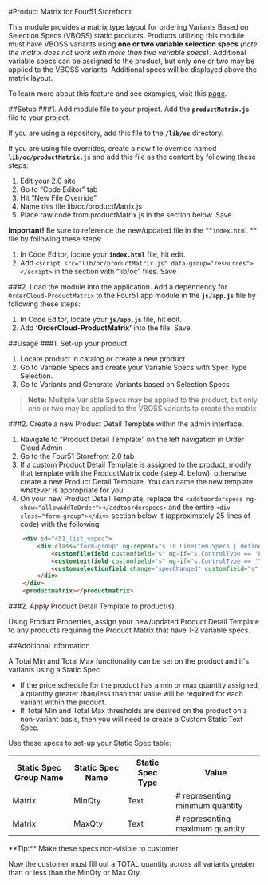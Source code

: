 #Product Matrix for Four51 Storefront  

This module provides a matrix type layout for ordering Variants Based on Selection Specs (VBOSS) static products. Products utilizing this module must have VBOSS variants using **one or two variable selection specs** _(note the matrix does not work with more than two variable specs)_. Additional variable specs can be assigned to the product, but only one or two may be applied to the VBOSS variants. Additional specs will be displayed above the matrix layout.

To learn more about this feature and see examples, visit this [page](https://volition.four51ordercloud.com/store/product/ProductMatrix).

##Setup
###1. Add module file to your project.
Add the **`productMatrix.js`** file to your project.

If you are using a repository, add this file to the **`/lib/oc`** directory.

If you are using file overrides, create a new file override named **`lib/oc/productMatrix.js`** and add this file as the content by following these steps:

 1. Edit your 2.0 site
 2. Go to “Code Editor” tab
 3. Hit “New File Override”
 4. Name this file lib/oc/productMatrix.js
 5. Place raw code from productMatrix.js in the section below. Save.

**Important!** Be sure to reference the new/updated file in the **`index.html` ** file by following these steps:

 1. In Code Editor, locate your **`index.html`** file, hit edit. 
 2. Add `<script src="lib/oc/productMatrix.js" data-group="resources"></script>` in the section with “lib/oc” files. Save


###2. Load the module into the application.
Add a dependency for `OrderCloud-ProductMatrix` to the Four51.app module in the **`js/app.js`** file by following these steps:

 1. In Code Editor, locate your **`js/app.js`** file, hit edit. 
 2. Add **‘OrderCloud-ProductMatrix’** into the file. Save.


##Usage
###1. Set-up your product

 1. Locate product in catalog or create a new product
 2. Go to Variable Specs and create your Variable Specs with Spec Type Selection. 
 3. Go to Variants and Generate Variants based on Selection Specs
 
>**Note:** Multiple Variable Specs may be applied to the product, but only one or two may be applied to the VBOSS variants to create the matrix

###2. Create a new Product Detail Template within the admin interface.

 1. Navigate to ”Product Detail Template” on the left navigation in Order Cloud Admin 
 2. Go to the Four51 Storefront 2.0 tab
 3. If a custom Product Detail Template is assigned to the product, modify that template
    with the ProductMatrix code (step 4. below), otherwise create a new
    Product Detail Template. You can name the new template whatever is
    appropriate for you.
 4. On your new Product Detail Template, replace the `<addtoorderspecs ng-show="allowAddToOrder"></addtoorderspecs>` and the entire `<div class="form-group"></div>` section below it (approximately 25 lines of code) with the following:

```html
    <div id="451_list_vspec">
        <div class="form-group" ng-repeat="s in LineItem.Specs | definesvariant | onproperty:[{Property: 'CanSetForLineItem', Value: true}]">
            <customfilefield customfield="s" ng-if="s.ControlType == 'File'"></customfilefield>
            <customtextfield customfield="s" ng-if="s.ControlType == 'Text'"></customtextfield>
            <customselectionfield change="specChanged" customfield="s" ng-if="s.ControlType == 'Selection'"></customselectionfield>
        </div>
    </div>
    <productmatrix></productmatrix>
```

###2. Apply Product Detail Template to product(s).

Using Product Properties, assign your new/updated Product Detail Template to any products requiring the Product Matrix that have 1-2 variable specs.

##Additional Information

A Total Min and Total Max functionality can be set on the product and it's variants using a Static Spec

 - If the price schedule for the product has a min or max quantity assigned, a quantity greater than/less than that value will be required for each variant within the product.
 - If Total Min and Total Max thresholds are desired on the product on a non-variant basis, then you will need to create a Custom Static Text Spec.

Use these specs to set-up your Static Spec table:
<table><tr><th>Static Spec Group Name</th><th>Static Spec Name</th><th>Static Spec Type</th><th>Value</th></tr><tr><td>Matrix</td><td>MinQty</td><td>Text</td><td># representing minimum quantity</td></tr><tr><td>Matrix</td><td>MaxQty</td><td>Text</td><td># representing maximum quantity</td></tr></table>
**Tip:** Make these specs non-visible to customer

Now the customer must fill out a TOTAL quantity across all variants greater than or less than the MinQty or Max Qty.
